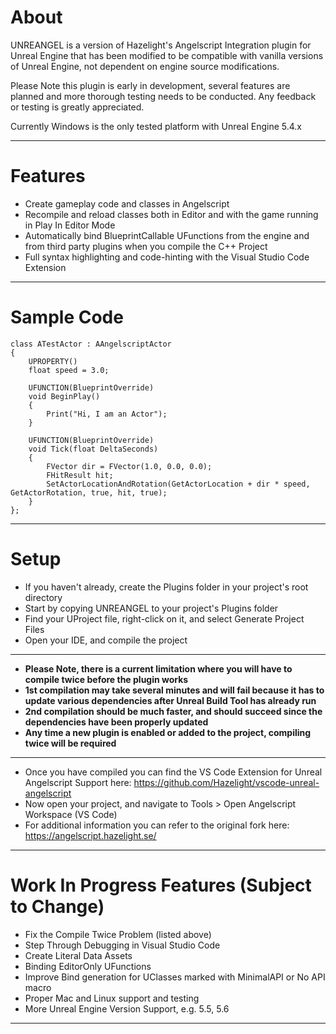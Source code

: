 # About

UNREANGEL is a version of Hazelight's Angelscript Integration plugin for Unreal Engine that has been
modified to be compatible with vanilla versions of Unreal Engine, not dependent on engine source modifications.

Please Note this plugin is early in development, several features are planned and more thorough testing
needs to be conducted.  Any feedback or testing is greatly appreciated.

Currently Windows is the only tested platform with Unreal Engine 5.4.x

----------

# Features

- Create gameplay code and classes in Angelscript
- Recompile and reload classes both in Editor and with the game running in Play In Editor Mode
- Automatically bind BlueprintCallable UFunctions from the engine and from third party plugins when you compile the C++ Project
- Full syntax highlighting and code-hinting with the Visual Studio Code Extension
-----------

# Sample Code

```angelscript
class ATestActor : AAngelscriptActor
{
    UPROPERTY()
    float speed = 3.0;

    UFUNCTION(BlueprintOverride)
    void BeginPlay()
    {
        Print("Hi, I am an Actor");
    }

    UFUNCTION(BlueprintOverride)
    void Tick(float DeltaSeconds)
    {
        FVector dir = FVector(1.0, 0.0, 0.0);
        FHitResult hit;
        SetActorLocationAndRotation(GetActorLocation + dir * speed, GetActorRotation, true, hit, true);
    }
};
```
--------

# Setup
- If you haven't already, create the Plugins folder in your project's root directory
- Start by copying UNREANGEL to your project's Plugins folder
- Find your UProject file, right-click on it, and select Generate Project Files
- Open your IDE, and compile the project

----
- **Please Note, there is a current limitation where you will have to compile twice before the plugin works**
- **1st compilation may take several minutes and will fail because it has to update various dependencies after Unreal Build Tool has already run**
- **2nd compilation should be much faster, and should succeed since the dependencies have been properly updated**
- **Any time a new plugin is enabled or added to the project, compiling twice will be required**

-----
- Once you have compiled you can find the VS Code Extension for Unreal Angelscript Support here: https://github.com/Hazelight/vscode-unreal-angelscript
- Now open your project, and navigate to Tools > Open Angelscript Workspace (VS Code)
- For additional information you can refer to the original fork here: https://angelscript.hazelight.se/

----------

# Work In Progress Features (Subject to Change)

- Fix the Compile Twice Problem (listed above)
- Step Through Debugging in Visual Studio Code
- Create Literal Data Assets
- Binding EditorOnly UFunctions
- Improve Bind generation for UClasses marked with MinimalAPI or No API macro
- Proper Mac and Linux support and testing
- More Unreal Engine Version Support, e.g. 5.5, 5.6

----------

